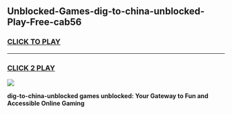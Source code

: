 
## Unblocked-Games-dig-to-china-unblocked-Play-Free-cab56
<h3>
<a href="https://premium76.site?title=dig-to-china-unblocked&ref=21A">CLICK TO PLAY</a></h3>
<hr>

<h3>
<a href="https://premium76.site?title=dig-to-china-unblocked&ref=21A">CLICK 2 PLAY</a>
  
</h3>

<a href="https://premium76.site?title=dig-to-china-unblocked&ref=21A"><img src="https://clearcache.store/games.png"></a>


**dig-to-china-unblocked games unblocked: Your Gateway to Fun and Accessible Online Gaming**
